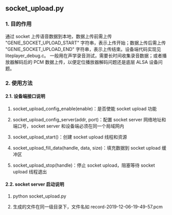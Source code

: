## socket_upload.py

### 1. 目的作用

通过 socket 上传语音数据到本地，数据上传前需上传 "GENIE_SOCKET_UPLOAD_START" 字符串，表示上传开始；数据上传后需上传 "GENIE_SOCKET_UPLOAD_END" 字符串，表示上传结束。设备端代码实现见 liteplayer_debug.c。
一般用在声学录音测试，需要长时间收集录音数据；或者播放器解码后的 PCM 数据上传，以便定位播放器解码问题还是底层 ALSA 设备问题。

### 2. 使用方法

#### 2.1. 设备端接口说明

1. socket_upload_config_enable(enable)：是否使能 socket upload 功能

2. socket_upload_config_server(addr, port)：配置 socket server 网络地址和端口号，socket server 和设备端必须在同一个局域网内

3. socket_upload_start()：创建 socket upload 线程和资源

4. socket_upload_fill_data(handle, data, size)：填充数据到 socket upload 缓冲区

5. socket_upload_stop(handle)：停止 socket upload，阻塞等待 socket upload 线程退出

#### 2.2. socket server 启动说明

1. python socket_upload.py

2. 生成的文件在同一级目录下，文件名如 record-2019-12-06-19-49-57.pcm

